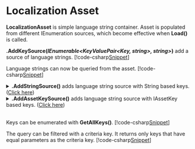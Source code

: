 ﻿# Localization Asset
**LocalizationAsset** is simple language string container. Asset is populated from different IEnumeration sources, which become effective when **Load()** is called.

**.AddKeySource(*IEnumerable&lt;KeyValuePair&lt;Key, string&gt;, string&gt;*)** add a source of language strings.
[!code-csharp[Snippet](Examples.cs#Snippet_1b)]

Language strings can now be queried from the asset.
[!code-csharp[Snippet](Examples.cs#Snippet_2b)]

<details>
  <summary><b>.AddStringSource()</b> adds language string source with String based keys. (<u>Click here</u>)</summary>
These keys are converted to Key internally when <b>.Load()</b> is called.
[!code-csharp[Snippet](Examples.cs#Snippet_1a)]
</details>

<details>
  <summary><b>.AddAssetKeySource()</b> adds language string source with IAssetKey based keys. (<u>Click here</u>)</summary>
These keys are converted to Key internally when <b>.Load()</b> is called.
[!code-csharp[Snippet](Examples.cs#Snippet_1c)]
</details>
<br/>

Keys can be enumerated with **GetAllKeys()**. 
[!code-csharp[Snippet](Examples.cs#Snippet_3a)]

The query can be filtered with a criteria key. It returns only keys that have equal parameters as the criteria key.
[!code-csharp[Snippet](Examples.cs#Snippet_3b)]
